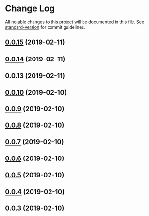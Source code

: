# Change Log

All notable changes to this project will be documented in this file. See [standard-version](https://github.com/conventional-changelog/standard-version) for commit guidelines.

<a name="0.0.15"></a>
## [0.0.15](https://github.com/rxluz/prevent-object-recursion/compare/v0.0.14...v0.0.15) (2019-02-11)



<a name="0.0.14"></a>
## [0.0.14](https://github.com/rxluz/prevent-object-recursion/compare/v0.0.13...v0.0.14) (2019-02-11)



<a name="0.0.13"></a>
## [0.0.13](https://github.com/rxluz/prevent-object-recursion/compare/v0.0.10...v0.0.13) (2019-02-11)



<a name="0.0.10"></a>
## [0.0.10](https://github.com/rxluz/prevent-object-recursion/compare/v0.0.9...v0.0.10) (2019-02-10)



<a name="0.0.9"></a>
## [0.0.9](https://github.com/rxluz/prevent-object-recursion/compare/v0.0.8...v0.0.9) (2019-02-10)



<a name="0.0.8"></a>
## [0.0.8](https://github.com/rxluz/prevent-object-recursion/compare/v0.0.7...v0.0.8) (2019-02-10)



<a name="0.0.7"></a>
## [0.0.7](https://github.com/rxluz/prevent-object-recursion/compare/v0.0.6...v0.0.7) (2019-02-10)



<a name="0.0.6"></a>
## [0.0.6](https://github.com/rxluz/prevent-object-recursion/compare/v0.0.5...v0.0.6) (2019-02-10)



<a name="0.0.5"></a>
## [0.0.5](https://github.com/rxluz/prevent-object-recursion/compare/v0.0.4...v0.0.5) (2019-02-10)



<a name="0.0.4"></a>
## [0.0.4](https://github.com/rxluz/prevent-object-recursion/compare/v0.0.3...v0.0.4) (2019-02-10)



<a name="0.0.3"></a>
## 0.0.3 (2019-02-10)
